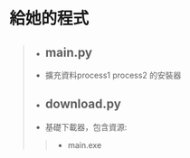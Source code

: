  # 給她的程式
 > - ## main.py ##
> - 擴充資料process1 process2 的安裝器
> - ## download.py ##
> - 基礎下載器，包含資源:
>>  * main.exe 
